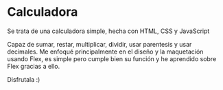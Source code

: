# Calculadora
Se trata de una calculadora simple, hecha con HTML, CSS y JavaScript

Capaz de sumar, restar, multiplicar, dividir, usar parentesis y usar decimales. Me enfoqué principalmente en el diseño y la maquetación usando Flex, es simple pero cumple bien su función y he aprendido sobre Flex gracias a ello.

Disfrutala :)
